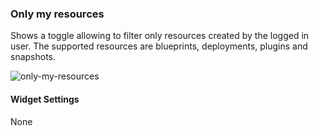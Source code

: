 ### Only my resources
Shows a toggle allowing to filter only resources created by the logged in user. The supported resources are blueprints, deployments, plugins and snapshots. 

![only-my-resources](https://docs.cloudify.co/dev/staging/images/ui/widgets/only_my_resources.png)

#### Widget Settings
None
